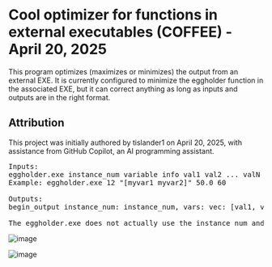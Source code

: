 # Cool optimizer for functions in external executables (COFFEE) - April 20, 2025
This program optimizes (maximizes or minimizes) the output from an external EXE. It is currently configured to minimize the eggholder function in the associated EXE, but it can correct anything as long as inputs and outputs are in the right format.

## Attribution
This project was initially authored by tislander1 on April 20, 2025, with assistance from GitHub Copilot, an AI programming assistant.

<pre>
Inputs:
eggholder.exe instance_num variable info val1 val2 ... valN
Example: eggholder.exe 12 "[myvar1 myvar2]" 50.0 60

Outputs:
begin_output instance_num: instance_num, vars: vec: [val1, val2, ... valN], ans: end_output

The eggholder.exe does not actually use the instance_num and val1, val2 ..., so they can be anything. These are for future use with more complex executables.
</pre>


![image](https://github.com/user-attachments/assets/5f878f61-9108-4807-9282-614cc45badb0)

![image](https://github.com/user-attachments/assets/7a2ca5f6-b8e6-4c06-9491-af5929517b83)
